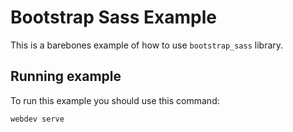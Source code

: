 # Bootstrap Sass Example

This is a barebones example of how to use `bootstrap_sass` library.

## Running example

To run this example you should use this command:

```bash
webdev serve
```